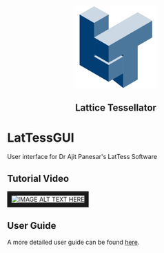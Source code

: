 <p align="center">
  <img src="logo_big.png" height="192"><br/>
  <h2 align="center">Lattice Tessellator</h2>
</p>

# LatTessGUI
User interface for Dr Ajit Panesar's LatTess Software

## Tutorial Video
<a href="http://www.youtube.com/watch?feature=player_embedded&v=dQw4w9WgXcQ
" target="_blank"><img src="http://img.youtube.com/vi/dQw4w9WgXcQ/0.jpg" 
alt="IMAGE ALT TEXT HERE" width="240" height="180" border="10" /></a>

## User Guide
A more detailed user guide can be found <a href="/docs/UserGuide.md">here</a>.
